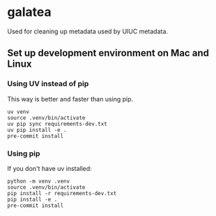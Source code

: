 # galatea
Used for cleaning up metadata used by UIUC metadata.


## Set up development environment on Mac and Linux

### Using UV instead of pip

This way is better and faster than using pip.

```shell
uv venv
source .venv/bin/activate
uv pip sync requirements-dev.txt
uv pip install -e .
pre-commit install
```

### Using pip

If you don't have uv installed:

```shell
python -m venv .venv
source .venv/bin/activate
pip install -r requirements-dev.txt
pip install -e .
pre-commit install
```
